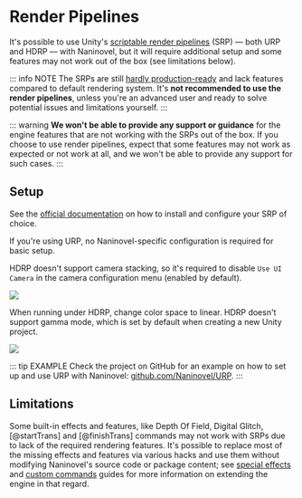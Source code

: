 # Render Pipelines

It's possible to use Unity's [scriptable render pipelines](https://docs.unity3d.com/Manual/render-pipelines.html) (SRP) — both URP and HDRP — with Naninovel, but it will require additional setup and some features may not work out of the box (see limitations below).

::: info NOTE
The SRPs are still [hardly production-ready](https://forum.unity.com/threads/915275) and lack features compared to default rendering system. It's **not recommended to use the render pipelines**, unless you're an advanced user and ready to solve potential issues and limitations yourself.
:::

::: warning
**We won't be able to provide any support or guidance** for the engine features that are not working with the SRPs out of the box. If you choose to use render pipelines, expect that some features may not work as expected or not work at all, and we won't be able to provide any support for such cases.
:::

## Setup

See the [official documentation](https://docs.unity3d.com/Manual/render-pipelines.html) on how to install and configure your SRP of choice.

If you're using URP, no Naninovel-specific configuration is required for basic setup.

HDRP doesn't support camera stacking, so it's required to disable `Use UI Camera` in the camera configuration menu (enabled by default).

![](https://i.gyazo.com/5b70d18f028d27124bd8f4a25b2df47c.png)

When running under HDRP, change color space to linear. HDRP doesn't support gamma mode, which is set by default when creating a new Unity project.

![](https://i.gyazo.com/2c053a6e3d79f080469787b7f09ee8f3.png)

::: tip EXAMPLE
Check the project on GitHub for an example on how to set up and use URP with Naninovel: [github.com/Naninovel/URP](https://github.com/Naninovel/URP).
:::

## Limitations

Some built-in effects and features, like Depth Of Field, Digital Glitch, [@startTrans] and [@finishTrans] commands may not work with SRPs due to lack of the required rendering features. It's possible to replace most of the missing effects and features via various hacks and use them without modifying Naninovel's source code or package content; see [special effects](/guide/special-effects.md#adding-custom-effects) and [custom commands](/guide/custom-commands.md) guides for more information on extending the engine in that regard.
